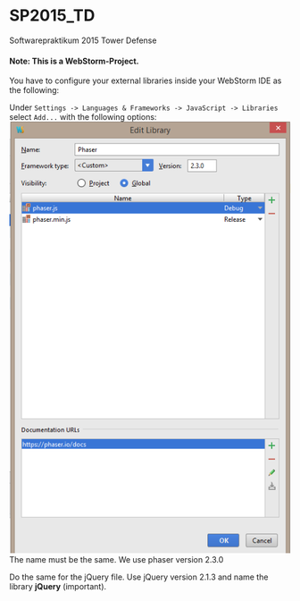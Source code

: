 # SP2015_TD
Softwarepraktikum 2015 Tower Defense

#### Note: This is a WebStorm-Project.

You have to configure your external libraries inside your WebStorm IDE as the following:

Under `Settings -> Languages & Frameworks -> JavaScript -> Libraries` select `Add...` with the following options:
![WebStorm Add Library](doc/img/WebStorm_Phaser_Lib.png)
The name must be the same. We use phaser version 2.3.0

Do the same for the jQuery file. Use jQuery version 2.1.3 and name the library **jQuery** (important).